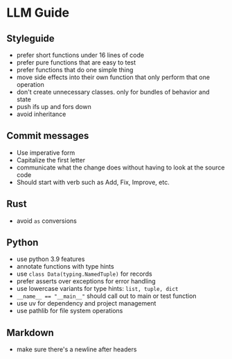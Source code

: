 # LLM Guide

## Styleguide

- prefer short functions under 16 lines of code
- prefer pure functions that are easy to test
- prefer functions that do one simple thing
- move side effects into their own function that only perform that one operation
- don't create unnecessary classes. only for bundles of behavior and state
- push ifs up and fors down
- avoid inheritance

## Commit messages

- Use imperative form
- Capitalize the first letter
- communicate what the change does without having to look at the source code
- Should start with verb such as Add, Fix, Improve, etc.

## Rust

- avoid `as` conversions

## Python

- use python 3.9 features
- annotate functions with type hints
- use `class Data(typing.NamedTuple)` for records
- prefer asserts over exceptions for error handling
- use lowercase variants for type hints: `list, tuple, dict`
- `__name__ == "__main__"` should call out to main or test function
- use uv for dependency and project management
- use pathlib for file system operations

## Markdown

- make sure there's a newline after headers

